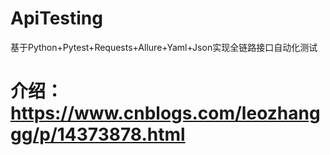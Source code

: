 # ApiTesting
基于Python+Pytest+Requests+Allure+Yaml+Json实现全链路接口自动化测试

# 介绍：https://www.cnblogs.com/leozhanggg/p/14373878.html
